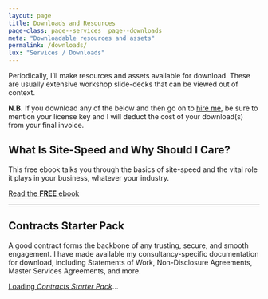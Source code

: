 ```yaml
---
layout: page
title: Downloads and Resources
page-class: page--services  page--downloads
meta: "Downloadable resources and assets"
permalink: /downloads/
lux: "Services / Downloads"
---
```


<style>
  .gumroad-product-embed, iframe {
    min-height: 100vh;
  }
</style>

Periodically, I’ll make resources and assets available for download. These are
usually extensive workshop slide-decks that can be viewed out of context.

<p class="c-highlight"><strong>N.B.</strong> If you download any of the below
and then go on to <a href="/services/">hire me</a>, be sure to mention your
license key and I will deduct the cost of your download(s) from your final
invoice.</p>

## What Is Site-Speed and Why Should I Care?

This free ebook talks you through the basics of site-speed and the vital role it
plays in your business, whatever your industry.

<a href="./site-speed/" class="btn  btn--positive">Read the <b>FREE</b> ebook</a>

---

## Contracts Starter Pack

A good contract forms the backbone of any trusting, secure, and smooth
engagement. I have made available my consultancy-specific documentation for
download, including Statements of Work, Non-Disclosure Agreements, Master
Services Agreements, and more.

<div class="gumroad-product-embed" data-gumroad-product-id="contracts-starter-pack"><a href="https://csswizardry.gumroad.com/l/contracts-starter-pack">Loading <cite>Contracts Starter Pack</cite></a>…</div>

---

## Questions for Consultants: Useful Questions to Ask Your Clients

My first ebook comes in at just over 35,000 words. It’s a consultants guide to
asking the very best questions to help your clients be more successful. I think
you’ll like it.

<div class="gumroad-product-embed" data-gumroad-product-id="questions-for-consultants"><a href="https://gumroad.com/l/questions-for-consultants">Loading <cite>Questions for Consultants</cite></a>…</div>

- - -

## Trade Secrets: Secret Performance Tools (and How to Use ’Em)

A half-day workshop all about secret and well-hidden performance tools.

<div class="gumroad-product-embed" data-gumroad-product-id="trade-secrets"><a href="https://gumroad.com/l/trade-secrets">Loading <cite>Trade Secrets</cite></a>…</div>

- - -

## Front-End Performance: Building Faster Websites

A mega-deck that goes with my full-day front-end performance workshop.

<div class="gumroad-product-embed" data-gumroad-product-id="perfmatters"><a href="https://gumroad.com/l/perfmatters">Loading <cite>Front-End Performance</cite></a>…</div>
